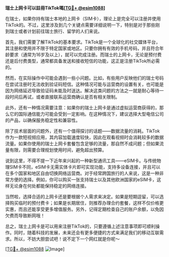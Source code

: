 **瑞士上网卡可以註冊TikTok嗎[[TG💪+ @esim1088](https://t.me/s/esim1088)]**

在瑞士，如果你持有瑞士本地的上网卡（SIM卡），理论上是完全可以注册并使用TikTok的。不过，这里涉及到几个关键点需要详细说明一下，特别是对于那些刚到瑞士或者计划前往瑞士旅行、留学的人们来说。

首先，我们需要了解TikTok的基本要求。TikTok是一个全球化的社交媒体平台，其注册和使用并不限于特定国家或地区。只要你拥有有效的手机号码，并且符合年龄要求（通常为16岁及以上），就可以完成注册。而瑞士的上网卡，无论是预付费还是后付费类型，通常都具备发送和接收短信的功能，这正是注册TikTok所必需的。

然而，在实际操作中可能会遇到一些小问题。比如，有些用户反映他们的瑞士号码在尝试注册时无法收到验证码短信。这种情况可能与运营商的设置有关，也可能是因为网络延迟导致验证码未能及时送达。解决这类问题的方法之一就是耐心等待一段时间后再试，或者直接联系运营商确认是否有相关限制。

此外，还有一种情况需要注意：如果你的瑞士上网卡是通过虚拟运营商获得的，那么它的国际通信能力可能会受到一定影响。在这种情况下，建议选择大型电信公司的产品，以确保服务稳定性和兼容性。

除了技术层面的问题外，还有一个值得探讨的话题——数据流量的消耗。TikTok作为一款短视频应用，其内容加载速度较快，因此在观看视频时会消耗较多的数据流量。如果你使用的瑞士上网卡套餐包含足够的流量，那自然不成问题；但如果流量有限，则需要合理规划使用时间，避免超出预算。

说到这里，不得不提一下近年来兴起的一种新型通讯工具——eSIM卡。与传统物理SIM卡不同，eSIM卡无需实体卡片即可实现功能，支持多设备连接，并且可以在多个国家和地区自由切换网络运营商。对于经常跨国旅行的人来说，这是一种非常方便的选择。例如，你可以购买一张支持瑞士以及其他欧洲国家的eSIM卡，这样无论身在何处都能保持稳定的网络连接。

当然啦，选择合适的上网卡还是要根据个人需求来决定。如果是短期逗留，可以选择购买临时的预付费卡；如果是长期居住，则推荐办理合约套餐，这样不仅价格更实惠，而且还能享受更多增值服务。另外，记得定期检查自己的账户余额，以免因欠费而导致断网哦！

总之，瑞士上网卡是可以用来注册TikTok的，只要遵循上述注意事项即可顺利操作。同时，随着科技的发展，未来还会有更多便捷的方式来满足我们的移动互联需求。所以，不妨大胆尝试吧！说不定下一个网红就是你呢～

[[TG💪+ @esim1088](https://t.me/s/esim1088) ![Image](https://i.postimg.cc/4NQfJmqS/Snipaste-2025-05-13-00-14-12.png)]